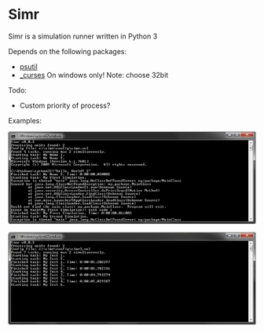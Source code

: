 Simr
====

Simr is a simulation runner written in Python 3

Depends on the following packages:

- [psutil](https://pythonhosted.org/psutil/)
- [\_curses](http://www.lfd.uci.edu/~gohlke/pythonlibs/#curses) On windows only! Note: choose 32bit

Todo:

- Custom priority of process?

Examples:

![example 1](github/Simr_1.png)

![example 2](github/Simr_2.png)